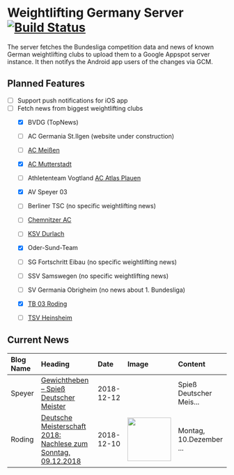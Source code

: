 # Weightlifting Germany Server [![Build Status](https://travis-ci.org/WGierke/weightlifting_germany_server.svg?branch=master)](https://travis-ci.org/WGierke/weightlifting_germany_server)

The server fetches the Bundesliga competition data and news of known German weightlifting clubs to upload them to a Google Appspot server instance.
It then notifys the Android app users of the changes via GCM.

## Planned Features
- [ ] Support push notifications for iOS app  
- [ ] Fetch news from biggest weightlifting clubs
    - [X] BVDG (TopNews)
    - [ ] AC Germania St.Ilgen (website under construction)
    - [ ] [AC Meißen](http://www.ac-meissen.de/index.php?start=1)
    - [X] [AC Mutterstadt](http://www.ac-mutterstadt.de/index.php?start=1)
    - [ ] Athletenteam Vogtland [AC Atlas Plauen](https://acatlas.wordpress.com/)
    - [X] AV Speyer 03
    - [ ] Berliner TSC (no specific weightlifting news)
    - [ ] [Chemnitzer AC](http://chemnitzer-athletenclub.de/aktuelles/news/page/1/)
    - [ ] [KSV Durlach](http://ksvdurlach.de/news?page_n54=1)
    - [X] Oder-Sund-Team
    - [ ] SG Fortschritt Eibau (no specific weightlifting news)
    - [ ] SSV Samswegen (no specific weightlifting news)
    - [ ] SV Germania Obrigheim (no news about 1. Bundesliga)
    - [X] [TB 03 Roding](http://www.tb03-gewichtheben.de/page/1/)
    - [ ] [TSV Heinsheim](http://gewichtheben.tsv-heinsheim.de/index.php?start=1)


## Current News

| Blog Name   | Heading                                                                                                                                                                  | Date       | Image                                                                                                      | Content                 |
|:------------|:-------------------------------------------------------------------------------------------------------------------------------------------------------------------------|:-----------|:-----------------------------------------------------------------------------------------------------------|:------------------------|
| Speyer      | [Gewichtheben – Spieß Deutscher Meister](https://www.av03-speyer.de/2018/12/gewichtheben-spiess-deutscher-meister/)                                                      | 2018-12-12 |                                                                                                            | Spieß Deutscher Meis... |
| Roding      | [Deutsche Meisterschaft 2018: Nachlese zum Sonntag, 09.12.2018](https://www.tb03-gewichtheben.de/2018/12/deutsche-meisterschaft-2018-reflexion-zum-sonntag-09-12-20218/) | 2018-12-10 | <img src='https://www.tb03-gewichtheben.de/wp-content/gallery/dm2018_gruppe9/P1100383.JPG' width='100px'/> | Montag, 10.Dezember ... |
